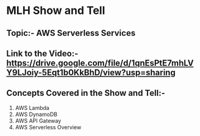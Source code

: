 # MLH Show and Tell

## Topic:- AWS Serverless Services

## Link to the Video:- https://drive.google.com/file/d/1qnEsPtE7mhLVY9LJoiy-5Eqt1b0KkBhD/view?usp=sharing

## Concepts Covered in the Show and Tell:-
1. AWS Lambda
2. AWS DynamoDB
3. AWS API Gateway
4. AWS Serverless Overview
